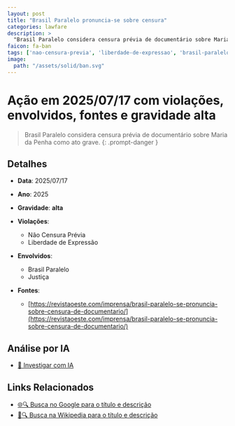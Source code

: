 ```yaml
---
layout: post
title: "Brasil Paralelo pronuncia-se sobre censura"
categories: lawfare
description: > 
  "Brasil Paralelo considera censura prévia de documentário sobre Maria da Penha como ato grave."
faicon: fa-ban
tags: ['nao-censura-previa', 'liberdade-de-expressao', 'brasil-paralelo', 'justica', 'gravidade-alta', 'censura', 'documentario']
image:
  path: "/assets/solid/ban.svg"
---
```


# Ação em 2025/07/17 com violações, envolvidos, fontes e gravidade alta

> Brasil Paralelo considera censura prévia de documentário sobre Maria da Penha como ato grave.
{: .prompt-danger }

## Detalhes
- **Data**: 2025/07/17
- **Ano**: 2025
- **Gravidade**: **alta** <i class="fas fa-ban"></i>

- **Violações**:
  - Não Censura Prévia
  - Liberdade de Expressão
- **Envolvidos**:
  - Brasil Paralelo
  - Justiça
- **Fontes**:
  - [https://revistaoeste.com/imprensa/brasil-paralelo-se-pronuncia-sobre-censura-de-documentario/](https://revistaoeste.com/imprensa/brasil-paralelo-se-pronuncia-sobre-censura-de-documentario/)

## Análise por IA
- [🤖 Investigar com IA](https://www.perplexity.ai/search?q=%20Brasil%20Paralelo%20pronuncia-se%20sobre%20censura%20Brasil%20Paralelo%20considera%20censura%20pr%C3%A9via%20de%20document%C3%A1rio%20sobre%20Maria%20da%20Penha%20como%20ato%20grave.%20N%C3%A3o%20Censura%20Pr%C3%A9via%20Liberdade%20de%20Express%C3%A3o%202025%20gravidade%20alta)

## Links Relacionados
- [🌐🔍 Busca no Google para o título e descrição](https://www.google.com/search?q=%20Brasil%20Paralelo%20pronuncia-se%20sobre%20censura%20Brasil%20Paralelo%20considera%20censura%20pr%C3%A9via%20de%20document%C3%A1rio%20sobre%20Maria%20da%20Penha%20como%20ato%20grave.%20N%C3%A3o%20Censura%20Pr%C3%A9via%20Liberdade%20de%20Express%C3%A3o%202025%20gravidade%20alta)
- [📖🔍 Busca na Wikipedia para o título e descrição](https://pt.wikipedia.org/w/index.php?search=%20Brasil%20Paralelo%20pronuncia-se%20sobre%20censura%20Brasil%20Paralelo%20considera%20censura%20pr%C3%A9via%20de%20document%C3%A1rio%20sobre%20Maria%20da%20Penha%20como%20ato%20grave.%20N%C3%A3o%20Censura%20Pr%C3%A9via%20Liberdade%20de%20Express%C3%A3o%202025%20gravidade%20alta)

